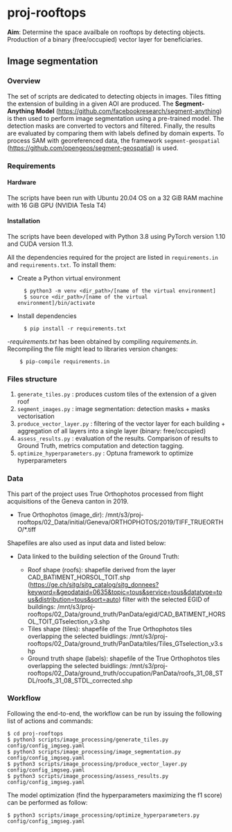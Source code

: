 # proj-rooftops

**Aim**: Determine the space availbale on rooftops by detecting objects. Production of a binary (free/occupied) vector layer for beneficiaries.

## Image segmentation 

### Overview
The set of scripts are dedicated to detecting objects in images. Tiles fitting the extension of building in a given AOI are produced. The **Segment-Anything Model** (https://github.com/facebookresearch/segment-anything) is then used to perform image segmentation using a pre-trained model. The detection masks are converted to vectors and filtered. Finally, the results are evaluated by comparing them with labels defined by domain experts. To process SAM with georeferenced data, the framework `segment-geospatial` (https://github.com/opengeos/segment-geospatial) is used. 

### Requirements

#### Hardware

The scripts have been run with Ubuntu 20.04 OS on a 32 GiB RAM machine with 16 GiB GPU (NVIDIA Tesla T4)

#### Installation

The scripts have been developed with Python 3.8 using PyTorch version 1.10 and CUDA version 11.3.

All the dependencies required for the project are listed in `requirements.in` and `requirements.txt`. To install them:

- Create a Python virtual environment

        $ python3 -m venv <dir_path>/[name of the virtual environment]
        $ source <dir_path>/[name of the virtual environment]/bin/activate

- Install dependencies

        $ pip install -r requirements.txt

-_requirements.txt_ has been obtained by compiling _requirements.in_. Recompiling the file might lead to libraries version changes:

        $ pip-compile requirements.in


### Files structure

1. `generate_tiles.py` : produces custom tiles of the extension of a given roof
2. `segment_images.py` : image segmentation: detection masks + masks vectorisation
3. `produce_vector_layer.py` : filtering of the vector layer for each building + aggregation of all layers into a single layer (binary: free/occupied)
4. `assess_results.py` : evaluation of the results. Comparison of results to Ground Truth, metrics computation and detection tagging.
5. `optimize_hyperparameters.py` : Optuna framework to optimize hyperparameters

### Data

This part of the project uses True Orthophotos processed from flight acquisitions of the Geneva canton in 2019.

- True Orthophotos (image_dir): /mnt/s3/proj-rooftops/02_Data/initial/Geneva/ORTHOPHOTOS/2019/TIFF_TRUEORTHO/*.tiff

Shapefiles are also used as input data and listed below:

- Data linked to the building selection of the Ground Truth:

    - Roof shape (roofs): shapefile derived from the layer CAD_BATIMENT_HORSOL_TOIT.shp (https://ge.ch/sitg/sitg_catalog/sitg_donnees?keyword=&geodataid=0635&topic=tous&service=tous&datatype=tous&distribution=tous&sort=auto) filter with the selected EGID of buildings: /mnt/s3/proj-rooftops/02_Data/ground_truth/PanData/egid/CAD_BATIMENT_HORSOL_TOIT_GTselection_v3.shp
    - Tiles shape (tiles): shapefile of the True Orthophotos tiles overlapping the selected buidlings: /mnt/s3/proj-rooftops/02_Data/ground_truth/PanData/tiles/Tiles_GTselection_v3.shp
    - Ground truth shape (labels): shapefile of the True Orthophotos tiles overlapping the selected buidlings: /mnt/s3/proj-rooftops/02_Data/ground_truth/occupation/PanData/roofs_31_08_STDL/roofs_31_08_STDL_corrected.shp

### Workflow

Following the end-to-end, the workflow can be run by issuing the following list of actions and commands:

    $ cd proj-rooftops
    $ python3 scripts/image_processing/generate_tiles.py config/config_imgseg.yaml
    $ python3 scripts/image_processing/image_segmentation.py config/config_imgseg.yaml
    $ python3 scripts/image_processing/produce_vector_layer.py config/config_imgseg.yaml
    $ python3 scripts/image_processing/assess_results.py config/config_imgseg.yaml

The model optimization (find the hyperparameters maximizing the f1 score) can be performed as follow:

    $ python3 scripts/image_processing/optimize_hyperparameters.py config/config_imgseg.yaml